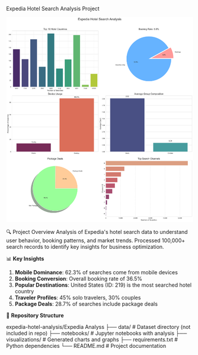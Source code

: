  Expedia Hotel Search Analysis Project

![Analysis Overview](Expedia_Analysis/visualizations/hotel_search_analysis.png)

🔍 Project Overview
Analysis of Expedia's hotel search data to understand user behavior, booking patterns, and market trends. Processed 100,000+ search records to identify key insights for business optimization.

📊 **Key Insights**
1. **Mobile Dominance**: 62.3% of searches come from mobile devices
2. **Booking Conversion**: Overall booking rate of 36.5%
3. **Popular Destinations**: United States (ID: 219) is the most searched hotel country
4. **Traveler Profiles**: 45% solo travelers, 30% couples
5. **Package Deals**: 28.7% of searches include package deals

📂 **Repository Structure**

expedia-hotel-analysis/Expedia Analyss
├── data/ # Dataset directory (not included in repo)
├── notebooks/ # Jupyter notebooks with analysis
├── visualizations/ # Generated charts and graphs
├── requirements.txt # Python dependencies
└── README.md # Project documentation
